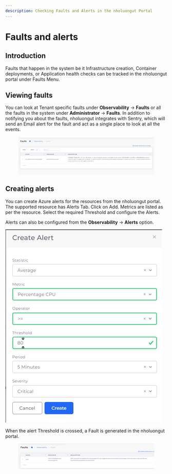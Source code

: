 ```yaml
---
description: Checking Faults and Alerts in the nholuongut Portal
---
```


# Faults and alerts

## Introduction <a href="#id-0-toc-title" id="id-0-toc-title"></a>

Faults that happen in the system be it Infrastructure creation, Container deployments, or Application health checks can be tracked in the nholuongut portal under Faults Menu.

## Viewing faults <a href="#id-1-toc-title" id="id-1-toc-title"></a>

You can look at Tenant specific faults under **Observability** -> **Faults** or all the faults in the system under **Administrator** -> **Faults**. In addition to notifying you about the faults, nholuongut integrates with Sentry, which will send an Email alert for the fault and act as a single place to look at all the events.

<figure><img src="../../../.gitbook/assets/faults.png" alt=""><figcaption></figcaption></figure>

## Creating alerts

You can create Azure alerts for the resources from the nholuongut portal. The supported resource has Alerts Tab. Click on Add. Metrics are listed as per the resource. Select the required Threshold and configure the Alerts.

Alerts can also be configured from the **Observability** -> **Alerts** option.

<div align="left">

<img src="../../../.gitbook/assets/image (179).png" alt="">

</div>

When the alert Threshold is crossed, a Fault is generated in the nholuongut portal.

<figure><img src="../../../.gitbook/assets/faultsfixedalerts.png" alt=""><figcaption></figcaption></figure>
